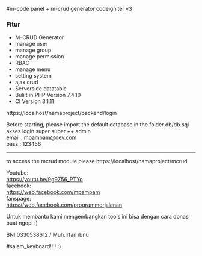 #m-code panel + m-crud generator codeigniter v3
<h3>Fitur</h3>
<ul>
<li>M-CRUD Generator</li>
<li>manage user</li>
<li>manage group</li>
<li>manage permission</li>
<li>RBAC</li>
<li>manage menu</li>
<li>setting system</li>
<li>ajax crud</li>
<li>Serverside datatable</li>
<li>Bulilt in PHP Version 7.4.10</li>
<li>CI Version 3.1.11</li>
</ul>


https://localhost/namaproject/backend/login

Before starting, please import the default database in the folder db/db.sql
akses login super super ++ admin<br>
email : mpampam@dev.com<br>
pass : 123456<br>
<hr>  
to access the mcrud module please https://localhost/namaproject/mcrud

Youtube:<br>
https://youtu.be/9g9Z56_PTYo<br>
facebook:<br>
https://web.facebook.com/mpampam<br>
fanspage:<br>
https://web.facebook.com/programmerjalanan<br>




Untuk membantu kami mengembangkan tools ini bisa dengan cara donasi buat ngopi  :)

BNI 0330538612 / Muh.irfan ibnu


#salam_keyboard!!!! :)

